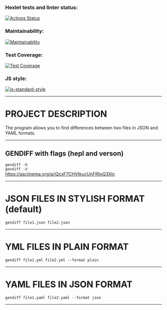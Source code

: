 ### Hexlet tests and linter status:
[![Actions Status](https://github.com/dapauls/frontend-project-46/workflows/hexlet-check/badge.svg)](https://github.com/dapauls/frontend-project-46/actions)

### Maintainability:
[![Maintainability](https://api.codeclimate.com/v1/badges/faa828029aa1aa74545a/maintainability)](https://codeclimate.com/github/dapauls/frontend-project-46/maintainability)

### Test Coverage:
[![Test Coverage](https://api.codeclimate.com/v1/badges/faa828029aa1aa74545a/test_coverage)](https://codeclimate.com/github/dapauls/frontend-project-46/test_coverage)

### JS style:
[![js-standard-style](https://img.shields.io/badge/code%20style-standard-brightgreen.svg)](http://standardjs.com)

----------------------------------

# PROJECT DESCRIPTION
The program allows you to find differences between two files in JSON and YAML formats.

----------------------------------

## GENDIFF with flags (hepl and verson)
`gendiff -h`
<br/>
`gendiff -V`
<br/>
https://asciinema.org/a/iQcxF7CHVtkucUnFlRjxQ3XIc

------------------------------------

# JSON FILES IN STYLISH FORMAT (default)
`gendiff file1.json file2.json`


-------------------------------------

# YML FILES IN PLAIN FORMAT
`gendiff file1.yml file2.yml --format plain`


---------------------------------------

# YAML FILES IN JSON FORMAT
`gendiff file1.yaml file2.yaml --format json`


----------------------------------------


